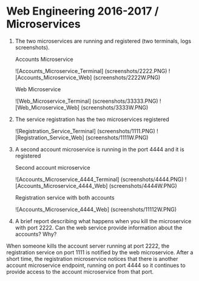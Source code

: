 # Web Engineering 2016-2017 / Microservices

1. The two microservices are running and registered (two terminals, logs screenshots).

   Accounts Microservice
   
   ![Accounts_Microservice_Terminal] (screenshots/2222.PNG)
   ![Accounts_Microservice_Web] (screenshots/2222W.PNG)

   Web Microservice
   
   ![Web_Microservice_Terminal] (screenshots/33333.PNG)
   ![Web_Microservice_Web] (screenshots/3333W.PNG)

2. The service registration has the two microservices registered

   ![Registration_Service_Terminal] (screenshots/1111.PNG)
   ![Registration_Service_Web] (screenshots/1111W.PNG)

3. A second account microservice is running in the port 4444 and it is registered

   Second account microservice

   ![Accounts_Microservice_4444_Terminal] (screenshots/4444.PNG)
   ![Accounts_Microservice_4444_Web] (screenshots/4444W.PNG)
   
   Registration service with both accounts
   
   ![Accounts_Microservice_4444_Web] (screenshots/11112W.PNG)
   

4. A brief report describing what happens when you kill the microservice with port 2222.
Can the web service provide information about the accounts? Why?

When someone kills the account server running at port 2222, the registration service on port 
1111 is notified by the web microservice. After a short time, the registration microservice 
notices that there is another account microservice endpoint, running on port 4444 so it 
continues to provide access to the account microservice from that port. 